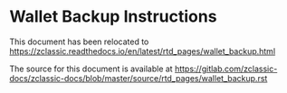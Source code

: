 # Wallet Backup Instructions

This document has been relocated to https://zclassic.readthedocs.io/en/latest/rtd_pages/wallet_backup.html

The source for this document is available at https://gitlab.com/zclassic-docs/zclassic-docs/blob/master/source/rtd_pages/wallet_backup.rst
